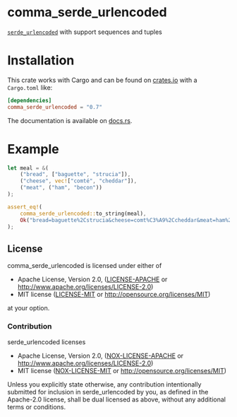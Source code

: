 comma_serde_urlencoded
======================

[`serde_urlencoded`] with support sequences and tuples

Installation
============

This crate works with Cargo and can be found on
[crates.io] with a `Cargo.toml` like:

```toml
[dependencies]
comma_serde_urlencoded = "0.7"
```

The documentation is available on [docs.rs].

[crates.io]: https://crates.io/crates/comma_serde_urlencoded
[docs.rs]: https://docs.rs/comma_serde_urlencoded/0.7.6/comma_serde_urlencoded/

Example
=======

```rust
let meal = &(
    ("bread", ["baguette", "strucia"]),
    ("cheese", vec!["comté", "cheddar"]),
    ("meat", ("ham", "becon"))
);

assert_eq!(
    comma_serde_urlencoded::to_string(meal),
    Ok("bread=baguette%2Cstrucia&cheese=comt%C3%A9%2Ccheddar&meat=ham%2Cbecon".to_owned())
);
```

## License

comma_serde_urlencoded is licensed under either of

 * Apache License, Version 2.0, ([LICENSE-APACHE](LICENSE-APACHE) or
   http://www.apache.org/licenses/LICENSE-2.0)
 * MIT license ([LICENSE-MIT](LICENSE-MIT) or
   http://opensource.org/licenses/MIT)

at your option.

### Contribution

serde_urlencoded licenses

 * Apache License, Version 2.0, ([NOX-LICENSE-APACHE](NOX-LICENSE-APACHE) or
   http://www.apache.org/licenses/LICENSE-2.0)
 * MIT license ([NOX-LICENSE-MIT](NOX-LICENSE-MIT) or
   http://opensource.org/licenses/MIT)

Unless you explicitly state otherwise, any contribution intentionally submitted
for inclusion in serde_urlencoded by you, as defined in the Apache-2.0 license,
shall be dual licensed as above, without any additional terms or conditions.

[`serde_urlencoded`]: https://github.com/nox/serde_urlencoded
